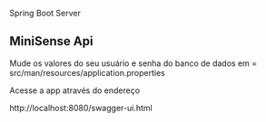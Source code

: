 
Spring Boot Server 

## MiniSense Api

Mude os valores do seu usuário e senha do banco de dados em = src/man/resources/application.properties


Acesse a app através do endereço

http://localhost:8080/swagger-ui.html

